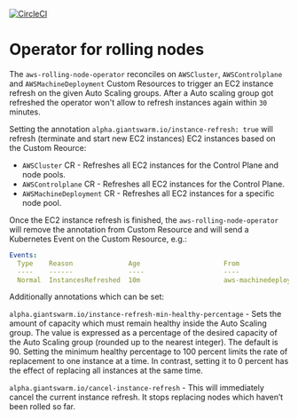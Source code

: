 [![CircleCI](https://circleci.com/gh/giantswarm/aws-rolling-node-operator.svg?style=shield)](https://circleci.com/gh/giantswarm/aws-rolling-node-operator)

# Operator for rolling nodes

The `aws-rolling-node-operator` reconciles on `AWSCluster`, `AWSControlplane` and `AWSMachineDeployment` Custom Resources to trigger an EC2 instance refresh on the given Auto Scaling groups. After a Auto scaling group got refreshed the operator won't allow to refresh instances again within `30` minutes.

Setting the annotation `alpha.giantswarm.io/instance-refresh: true` will refresh (terminate and start new EC2 instances) EC2 instances based on the Custom Reource:

- `AWSCluster` CR - Refreshes all EC2 instances for the Control Plane and node pools.
- `AWSControlplane` CR - Refreshes all EC2 instances for the Control Plane.
- `AWSMachineDeployment` CR - Refreshes all EC2 instances for a specific node pool.

Once the EC2 instance refresh is finished, the `aws-rolling-node-operator` will remove the annotation from Custom Resource and will send a Kubernetes Event on the Custom Resource, e.g.:

```yaml
Events:
  Type    Reason              Age                     From                                           Message
  ----    ------              ----                    ----                                           -------
  Normal  InstancesRefreshed  10m                     aws-machinedeployment-node-rolling-controller  Refreshed all worker instances.
```

Additionally annotations which can be set:

`alpha.giantswarm.io/instance-refresh-min-healthy-percentage` - Sets the amount of capacity which must remain healthy inside the Auto Scaling group. The value is expressed as a percentage of the desired capacity of the Auto Scaling group (rounded up to the nearest integer). The default is 90. Setting the minimum healthy percentage to 100 percent limits the rate of replacement to one instance at a time. In contrast, setting it to 0 percent has the effect of replacing all instances at the same time.

`alpha.giantswarm.io/cancel-instance-refresh` - This will immediately cancel the current instance refresh. It stops replacing nodes which haven’t been rolled so far.
